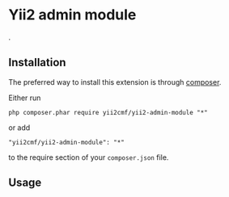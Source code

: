 Yii2 admin module
=================
. 

Installation
------------

The preferred way to install this extension is through [composer](http://getcomposer.org/download/).

Either run

```
php composer.phar require yii2cmf/yii2-admin-module "*"
```

or add

```
"yii2cmf/yii2-admin-module": "*"
```

to the require section of your `composer.json` file.


Usage
-----
